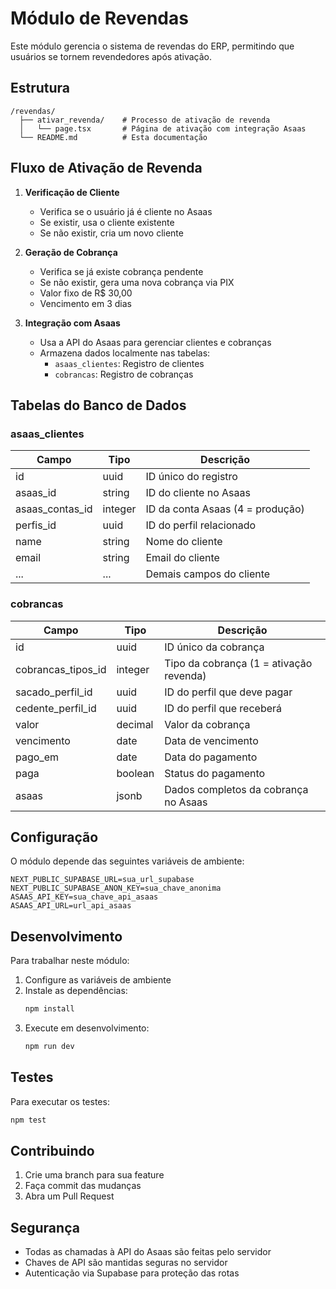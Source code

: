 # Módulo de Revendas

Este módulo gerencia o sistema de revendas do ERP, permitindo que usuários se tornem revendedores após ativação.

## Estrutura

```
/revendas/
  ├── ativar_revenda/    # Processo de ativação de revenda
  │   └── page.tsx       # Página de ativação com integração Asaas
  └── README.md          # Esta documentação
```

## Fluxo de Ativação de Revenda

1. **Verificação de Cliente**
   - Verifica se o usuário já é cliente no Asaas
   - Se existir, usa o cliente existente
   - Se não existir, cria um novo cliente

2. **Geração de Cobrança**
   - Verifica se já existe cobrança pendente
   - Se não existir, gera uma nova cobrança via PIX
   - Valor fixo de R$ 30,00
   - Vencimento em 3 dias

3. **Integração com Asaas**
   - Usa a API do Asaas para gerenciar clientes e cobranças
   - Armazena dados localmente nas tabelas:
     - `asaas_clientes`: Registro de clientes
     - `cobrancas`: Registro de cobranças

## Tabelas do Banco de Dados

### asaas_clientes
| Campo | Tipo | Descrição |
|-------|------|-----------|
| id | uuid | ID único do registro |
| asaas_id | string | ID do cliente no Asaas |
| asaas_contas_id | integer | ID da conta Asaas (4 = produção) |
| perfis_id | uuid | ID do perfil relacionado |
| name | string | Nome do cliente |
| email | string | Email do cliente |
| ... | ... | Demais campos do cliente |

### cobrancas
| Campo | Tipo | Descrição |
|-------|------|-----------|
| id | uuid | ID único da cobrança |
| cobrancas_tipos_id | integer | Tipo da cobrança (1 = ativação revenda) |
| sacado_perfil_id | uuid | ID do perfil que deve pagar |
| cedente_perfil_id | uuid | ID do perfil que receberá |
| valor | decimal | Valor da cobrança |
| vencimento | date | Data de vencimento |
| pago_em | date | Data do pagamento |
| paga | boolean | Status do pagamento |
| asaas | jsonb | Dados completos da cobrança no Asaas |

## Configuração

O módulo depende das seguintes variáveis de ambiente:
```env
NEXT_PUBLIC_SUPABASE_URL=sua_url_supabase
NEXT_PUBLIC_SUPABASE_ANON_KEY=sua_chave_anonima
ASAAS_API_KEY=sua_chave_api_asaas
ASAAS_API_URL=url_api_asaas
```

## Desenvolvimento

Para trabalhar neste módulo:

1. Configure as variáveis de ambiente
2. Instale as dependências:
   ```bash
   npm install
   ```
3. Execute em desenvolvimento:
   ```bash
   npm run dev
   ```

## Testes

Para executar os testes:
```bash
npm test
```

## Contribuindo

1. Crie uma branch para sua feature
2. Faça commit das mudanças
3. Abra um Pull Request

## Segurança

- Todas as chamadas à API do Asaas são feitas pelo servidor
- Chaves de API são mantidas seguras no servidor
- Autenticação via Supabase para proteção das rotas
